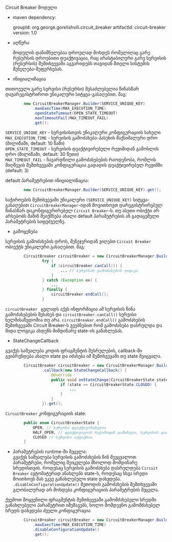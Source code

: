 Circuit Breaker მოდული  

* maven dependency:  

  groupId: org.george.gorelishvili.circuit_breaker
  artifactId: circuit-breaker  
  version: 1.0  

* აღწერა  
  
  მოდულის დანიშნულებაა დროულად მოხდეს რომელიღაც გარე რესურსის დროებითი დეაქტივაცია, რაც არასტაბილური გარე სერვისის (რესურსის) შემთხვევაში აგვარიდებს თავიდან  მთელი სისტემის შენელება-შეფერხებას.


* ინიციალიზაცია
  
თითოეული გარე სერვისი (რესურსი) შესაძლებელია წინასწარ დავარეგისტრიროთ უნიკალური სიტყვა-გასაღებით. მაგ:
  
``` java
		new CircuitBreakerManager.Builder(SERVICE_UNIQUE_KEY) 
			.maxExecTime(MAX_EXECUTION_TIME)
			.openStateTimeout(OPEN_STATE_TIMEOUT)
			.maxTimeoutFail(MAX_TIMEOUT_FAIL)
			.get(); 
```

 ```SERVICE_UNIQUE_KEY``` - სერვისისთვის უნიკალური კონფიგურაციის სახელი  
 ```MAX_EXECUTION_TIME``` - სერვისის გამოძახება-პასუხის მაქსიმალური დრო (მილიწამი, default: 10 წამი)  
 ```OPEN_STATE_TIMEOUT``` -  სერვისის დეაქტივირებული რეჟიმიდან გამოსლის დრო (მილიწამი, default: 30 წუთი)  
 ```MAX_TIMEOUT_FAIL``` - ჩავარდნილი გამოძახებების რაოდენობა, რომლის მიღწევის შემთხვევაში კონფიგურაცია გადადის დეაქტივირებულ რეჟიმში (default: 3)   

default პარამეტრებით ინიციალიზაცია:  
``` java
		new CircuitBreakerManager.Builder(SERVICE_UNIQUE_KEY).get(); 
```  

  
  საჭიროების შემთხვევაში უნიკალური ```(SERVICE_UNIQUE_KEY)``` სიტყვა-გასაღებით   ```CircuitBreakerManager```-იდან მოვითხოვთ დარეგისტრირებულ წინასწარ დაკონფიგურირებულ ```Circuit Breaker```-ს. თუ ასეთი ობიქტი არ არსებობს მაშინ შეიქმნება ახალი default პარამეტრების ან გადაცემული პარამეტრების საფუძველზე.
  
  

* გამოყენება  

სერვისის გამოძახების დროს, მენეჯერიდან ვიღებთ ```Circuit Breaker``` ობიექტს უნიკალური გასაღებით. მაგ:
``` java
		CircuitBreaker circuitBreaker = new CircuitBreakerManager.Builder(SERVICE_UNIQUE_KEY).get();
				try {
					if (circuitBreaker.canCall()) {
						... // სერვისის გამოძახების ლოგიკა
					}
				} catch (Exception ex) {
					...
				} finally {
					circuitBreaker.endCall();
				}
```  

```circuitBreaker ``` ცვლადს აქვს ინფორმაცია ამ სერვისის წინა გამოძახებების შესახებ და ``` circuitBreaker.canCall() ``` სერვისი ხელმისაწვდომია თუ არა. ``` circuitBreaker.endCall() ``` გამოძახების შემთხვევაში Circuit Breaker-ს ვეუბნებით რომ გამოძახება დასრულდა და შიდა ლოგიკა ახდენს მიმდინარე state-ის განახლებას.

  
  
* StateChangeCallback  
  

გვაქვს საშუალება კოდის ფრაგმენტის შესრულების, callback-ში გვიბრუნდება ახალი state და იძახება იმ შემთხვევაში თუ state შეიცვალა. 
``` java
		CircuitBreaker circuitBreaker = new CircuitBreakerManager.Builder(SERVICE_UNIQUE_KEY)
				.callback(new StateChangeCallback() {
					@Override
					public void onStateChange(CircuitBreakerState state) {
						if (state == CircuitBreakerState.CLOSED) {
							... 
						} 
					}
				}).get();
```

```CircuitBreaker``` კონფიგურაციის state:

``` java
		public enum CircuitBreakerState {
			OPEN, // სერვისი დეაქტივირებულია
			HALF_OPEN, // დეაქტივაციის რეჯიმიდან გამოსვლა, სერვისის გადამოწმება
			CLOSED // სერვისი აქტიურია
		}
```
  

* პარამეტრების runtime-ში შეცვლა:  
გვაქვს საშუალება სერვისის გამოძახების წინ შეუცვალოთ პარამეტრები, რომელიც შეიცვლება მხოლოდ მომდინარე სრედისთვის. როდესაც სერვისის გამოძახება დასრულდება ```Circuit Breaker``` ავტომატურად ანახლებს state-ს, როდესაც სხვა სრედი მოითხოვს მას უკვე განახლებული state დახვდება.
``` .disableConfigurationUpdate() ``` მეთოდის გამოძახების შემთხვევაში გლობალურად არ მოხდება კონფიგურაციის პარამეტრების შეცვლა.

ქვემოთ მოყვენილი ფრაგმენტის შემთხვევაში გამომძახებელი სრედში განახლებული პარამეტრით იმუშავებს, ხოლო მომდევნო გამომძახებელ სრედს დახვდება ძველი კონფიგურაცია


``` java
		CircuitBreaker circuitBreaker = new CircuitBreakerManager.Builder(SERVICE_UNIQUE_KEY) 
			.maxExecTime(MAX_EXECUTION_TIME)
			.disableConfigurationUpdate()
			.get(); 
```
